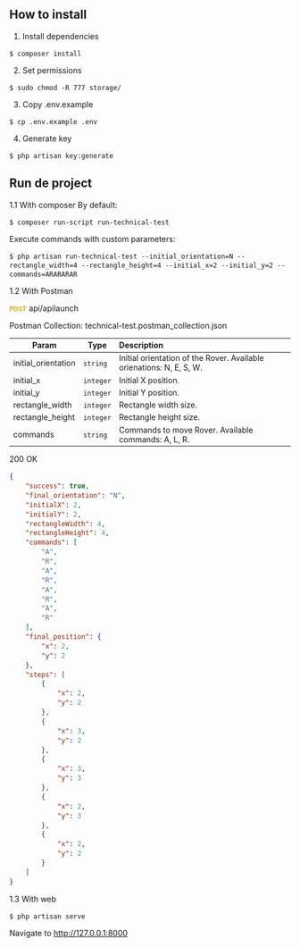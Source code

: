 ## How to install

1. Install dependencies
```
$ composer install
```

2. Set permissions
```
$ sudo chmod -R 777 storage/
```

3. Copy .env.example
```
$ cp .env.example .env
```

4. Generate key
```
$ php artisan key:generate
```

## Run de project

1.1 With composer
By default:
```
$ composer run-script run-technical-test
```

Execute commands with custom parameters:
```
$ php artisan run-technical-test --initial_orientation=N --rectangle_width=4 --rectangle_height=4 --initial_x=2 --initial_y=2 --commands=ARARARAR
```

1.2 With Postman

![POST](public/img/post.png "POST") api/apilaunch

Postman Collection: technical-test.postman_collection.json

Param | Type | Description
------- | ---------------- | :----------
initial_orientation  | `string` | Initial orientation of the Rover. Available orienations: N, E, S, W.
initial_x  | `integer` | Initial X position.
initial_y  | `integer` | Initial Y position.
rectangle_width  | `integer` | Rectangle width size.
rectangle_height  | `integer` | Rectangle height size.
commands  | `string` | Commands to move Rover. Available commands: A, L, R.


200 OK
````json
{
    "success": true,
    "final_orientation": "N",
    "initialX": 2,
    "initialY": 2,
    "rectangleWidth": 4,
    "rectangleHeight": 4,
    "commands": [
        "A",
        "R",
        "A",
        "R",
        "A",
        "R",
        "A",
        "R"
    ],
    "final_position": {
        "x": 2,
        "y": 2
    },
    "steps": [
        {
            "x": 2,
            "y": 2
        },
        {
            "x": 3,
            "y": 2
        },
        {
            "x": 3,
            "y": 3
        },
        {
            "x": 2,
            "y": 3
        },
        {
            "x": 2,
            "y": 2
        }
    ]
}
````

1.3 With web
```
$ php artisan serve
```

Navigate to http://127.0.0.1:8000

